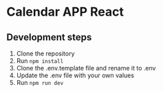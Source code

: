 # Calendar APP React

## Development steps

1. Clone the repository
2. Run `npm install`
3. Clone the .env.template file and rename it to .env
4. Update the .env file with your own values
5. Run `npm run dev`
